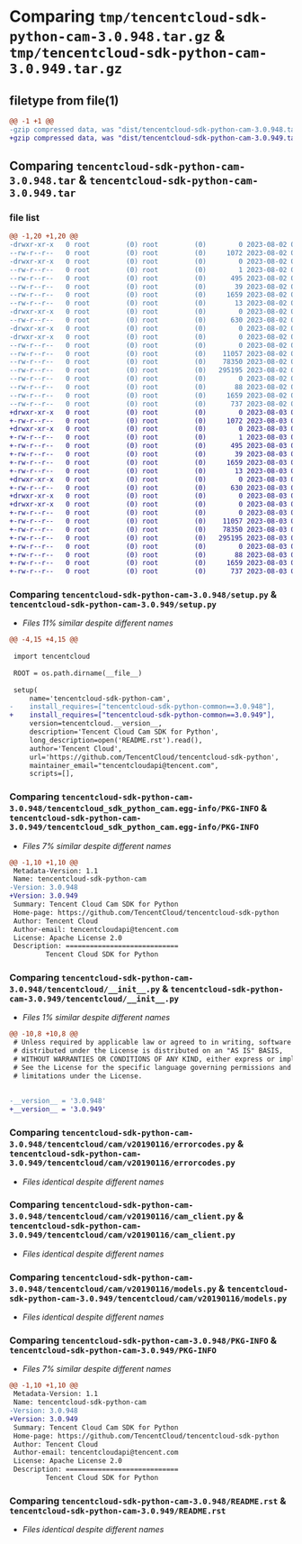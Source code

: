 # Comparing `tmp/tencentcloud-sdk-python-cam-3.0.948.tar.gz` & `tmp/tencentcloud-sdk-python-cam-3.0.949.tar.gz`

## filetype from file(1)

```diff
@@ -1 +1 @@
-gzip compressed data, was "dist/tencentcloud-sdk-python-cam-3.0.948.tar", last modified: Wed Aug  2 00:24:30 2023, max compression
+gzip compressed data, was "dist/tencentcloud-sdk-python-cam-3.0.949.tar", last modified: Thu Aug  3 00:20:54 2023, max compression
```

## Comparing `tencentcloud-sdk-python-cam-3.0.948.tar` & `tencentcloud-sdk-python-cam-3.0.949.tar`

### file list

```diff
@@ -1,20 +1,20 @@
-drwxr-xr-x   0 root         (0) root         (0)        0 2023-08-02 00:24:30.000000 tencentcloud-sdk-python-cam-3.0.948/
--rw-r--r--   0 root         (0) root         (0)     1072 2023-08-02 00:24:30.000000 tencentcloud-sdk-python-cam-3.0.948/setup.py
-drwxr-xr-x   0 root         (0) root         (0)        0 2023-08-02 00:24:30.000000 tencentcloud-sdk-python-cam-3.0.948/tencentcloud_sdk_python_cam.egg-info/
--rw-r--r--   0 root         (0) root         (0)        1 2023-08-02 00:24:30.000000 tencentcloud-sdk-python-cam-3.0.948/tencentcloud_sdk_python_cam.egg-info/dependency_links.txt
--rw-r--r--   0 root         (0) root         (0)      495 2023-08-02 00:24:30.000000 tencentcloud-sdk-python-cam-3.0.948/tencentcloud_sdk_python_cam.egg-info/SOURCES.txt
--rw-r--r--   0 root         (0) root         (0)       39 2023-08-02 00:24:30.000000 tencentcloud-sdk-python-cam-3.0.948/tencentcloud_sdk_python_cam.egg-info/requires.txt
--rw-r--r--   0 root         (0) root         (0)     1659 2023-08-02 00:24:30.000000 tencentcloud-sdk-python-cam-3.0.948/tencentcloud_sdk_python_cam.egg-info/PKG-INFO
--rw-r--r--   0 root         (0) root         (0)       13 2023-08-02 00:24:30.000000 tencentcloud-sdk-python-cam-3.0.948/tencentcloud_sdk_python_cam.egg-info/top_level.txt
-drwxr-xr-x   0 root         (0) root         (0)        0 2023-08-02 00:24:30.000000 tencentcloud-sdk-python-cam-3.0.948/tencentcloud/
--rw-r--r--   0 root         (0) root         (0)      630 2023-08-02 00:24:30.000000 tencentcloud-sdk-python-cam-3.0.948/tencentcloud/__init__.py
-drwxr-xr-x   0 root         (0) root         (0)        0 2023-08-02 00:24:30.000000 tencentcloud-sdk-python-cam-3.0.948/tencentcloud/cam/
-drwxr-xr-x   0 root         (0) root         (0)        0 2023-08-02 00:24:30.000000 tencentcloud-sdk-python-cam-3.0.948/tencentcloud/cam/v20190116/
--rw-r--r--   0 root         (0) root         (0)        0 2023-08-02 00:24:30.000000 tencentcloud-sdk-python-cam-3.0.948/tencentcloud/cam/v20190116/__init__.py
--rw-r--r--   0 root         (0) root         (0)    11057 2023-08-02 00:24:30.000000 tencentcloud-sdk-python-cam-3.0.948/tencentcloud/cam/v20190116/errorcodes.py
--rw-r--r--   0 root         (0) root         (0)    78350 2023-08-02 00:24:30.000000 tencentcloud-sdk-python-cam-3.0.948/tencentcloud/cam/v20190116/cam_client.py
--rw-r--r--   0 root         (0) root         (0)   295195 2023-08-02 00:24:30.000000 tencentcloud-sdk-python-cam-3.0.948/tencentcloud/cam/v20190116/models.py
--rw-r--r--   0 root         (0) root         (0)        0 2023-08-02 00:24:30.000000 tencentcloud-sdk-python-cam-3.0.948/tencentcloud/cam/__init__.py
--rw-r--r--   0 root         (0) root         (0)       88 2023-08-02 00:24:30.000000 tencentcloud-sdk-python-cam-3.0.948/setup.cfg
--rw-r--r--   0 root         (0) root         (0)     1659 2023-08-02 00:24:30.000000 tencentcloud-sdk-python-cam-3.0.948/PKG-INFO
--rw-r--r--   0 root         (0) root         (0)      737 2023-08-02 00:24:30.000000 tencentcloud-sdk-python-cam-3.0.948/README.rst
+drwxr-xr-x   0 root         (0) root         (0)        0 2023-08-03 00:20:54.000000 tencentcloud-sdk-python-cam-3.0.949/
+-rw-r--r--   0 root         (0) root         (0)     1072 2023-08-03 00:20:54.000000 tencentcloud-sdk-python-cam-3.0.949/setup.py
+drwxr-xr-x   0 root         (0) root         (0)        0 2023-08-03 00:20:54.000000 tencentcloud-sdk-python-cam-3.0.949/tencentcloud_sdk_python_cam.egg-info/
+-rw-r--r--   0 root         (0) root         (0)        1 2023-08-03 00:20:54.000000 tencentcloud-sdk-python-cam-3.0.949/tencentcloud_sdk_python_cam.egg-info/dependency_links.txt
+-rw-r--r--   0 root         (0) root         (0)      495 2023-08-03 00:20:54.000000 tencentcloud-sdk-python-cam-3.0.949/tencentcloud_sdk_python_cam.egg-info/SOURCES.txt
+-rw-r--r--   0 root         (0) root         (0)       39 2023-08-03 00:20:54.000000 tencentcloud-sdk-python-cam-3.0.949/tencentcloud_sdk_python_cam.egg-info/requires.txt
+-rw-r--r--   0 root         (0) root         (0)     1659 2023-08-03 00:20:54.000000 tencentcloud-sdk-python-cam-3.0.949/tencentcloud_sdk_python_cam.egg-info/PKG-INFO
+-rw-r--r--   0 root         (0) root         (0)       13 2023-08-03 00:20:54.000000 tencentcloud-sdk-python-cam-3.0.949/tencentcloud_sdk_python_cam.egg-info/top_level.txt
+drwxr-xr-x   0 root         (0) root         (0)        0 2023-08-03 00:20:54.000000 tencentcloud-sdk-python-cam-3.0.949/tencentcloud/
+-rw-r--r--   0 root         (0) root         (0)      630 2023-08-03 00:20:54.000000 tencentcloud-sdk-python-cam-3.0.949/tencentcloud/__init__.py
+drwxr-xr-x   0 root         (0) root         (0)        0 2023-08-03 00:20:54.000000 tencentcloud-sdk-python-cam-3.0.949/tencentcloud/cam/
+drwxr-xr-x   0 root         (0) root         (0)        0 2023-08-03 00:20:54.000000 tencentcloud-sdk-python-cam-3.0.949/tencentcloud/cam/v20190116/
+-rw-r--r--   0 root         (0) root         (0)        0 2023-08-03 00:20:54.000000 tencentcloud-sdk-python-cam-3.0.949/tencentcloud/cam/v20190116/__init__.py
+-rw-r--r--   0 root         (0) root         (0)    11057 2023-08-03 00:20:54.000000 tencentcloud-sdk-python-cam-3.0.949/tencentcloud/cam/v20190116/errorcodes.py
+-rw-r--r--   0 root         (0) root         (0)    78350 2023-08-03 00:20:54.000000 tencentcloud-sdk-python-cam-3.0.949/tencentcloud/cam/v20190116/cam_client.py
+-rw-r--r--   0 root         (0) root         (0)   295195 2023-08-03 00:20:54.000000 tencentcloud-sdk-python-cam-3.0.949/tencentcloud/cam/v20190116/models.py
+-rw-r--r--   0 root         (0) root         (0)        0 2023-08-03 00:20:54.000000 tencentcloud-sdk-python-cam-3.0.949/tencentcloud/cam/__init__.py
+-rw-r--r--   0 root         (0) root         (0)       88 2023-08-03 00:20:54.000000 tencentcloud-sdk-python-cam-3.0.949/setup.cfg
+-rw-r--r--   0 root         (0) root         (0)     1659 2023-08-03 00:20:54.000000 tencentcloud-sdk-python-cam-3.0.949/PKG-INFO
+-rw-r--r--   0 root         (0) root         (0)      737 2023-08-03 00:20:54.000000 tencentcloud-sdk-python-cam-3.0.949/README.rst
```

### Comparing `tencentcloud-sdk-python-cam-3.0.948/setup.py` & `tencentcloud-sdk-python-cam-3.0.949/setup.py`

 * *Files 11% similar despite different names*

```diff
@@ -4,15 +4,15 @@
 
 import tencentcloud
 
 ROOT = os.path.dirname(__file__)
 
 setup(
     name='tencentcloud-sdk-python-cam',
-    install_requires=["tencentcloud-sdk-python-common==3.0.948"],
+    install_requires=["tencentcloud-sdk-python-common==3.0.949"],
     version=tencentcloud.__version__,
     description='Tencent Cloud Cam SDK for Python',
     long_description=open('README.rst').read(),
     author='Tencent Cloud',
     url='https://github.com/TencentCloud/tencentcloud-sdk-python',
     maintainer_email="tencentcloudapi@tencent.com",
     scripts=[],
```

### Comparing `tencentcloud-sdk-python-cam-3.0.948/tencentcloud_sdk_python_cam.egg-info/PKG-INFO` & `tencentcloud-sdk-python-cam-3.0.949/tencentcloud_sdk_python_cam.egg-info/PKG-INFO`

 * *Files 7% similar despite different names*

```diff
@@ -1,10 +1,10 @@
 Metadata-Version: 1.1
 Name: tencentcloud-sdk-python-cam
-Version: 3.0.948
+Version: 3.0.949
 Summary: Tencent Cloud Cam SDK for Python
 Home-page: https://github.com/TencentCloud/tencentcloud-sdk-python
 Author: Tencent Cloud
 Author-email: tencentcloudapi@tencent.com
 License: Apache License 2.0
 Description: ============================
         Tencent Cloud SDK for Python
```

### Comparing `tencentcloud-sdk-python-cam-3.0.948/tencentcloud/__init__.py` & `tencentcloud-sdk-python-cam-3.0.949/tencentcloud/__init__.py`

 * *Files 1% similar despite different names*

```diff
@@ -10,8 +10,8 @@
 # Unless required by applicable law or agreed to in writing, software
 # distributed under the License is distributed on an "AS IS" BASIS,
 # WITHOUT WARRANTIES OR CONDITIONS OF ANY KIND, either express or implied.
 # See the License for the specific language governing permissions and
 # limitations under the License.
 
 
-__version__ = '3.0.948'
+__version__ = '3.0.949'
```

### Comparing `tencentcloud-sdk-python-cam-3.0.948/tencentcloud/cam/v20190116/errorcodes.py` & `tencentcloud-sdk-python-cam-3.0.949/tencentcloud/cam/v20190116/errorcodes.py`

 * *Files identical despite different names*

### Comparing `tencentcloud-sdk-python-cam-3.0.948/tencentcloud/cam/v20190116/cam_client.py` & `tencentcloud-sdk-python-cam-3.0.949/tencentcloud/cam/v20190116/cam_client.py`

 * *Files identical despite different names*

### Comparing `tencentcloud-sdk-python-cam-3.0.948/tencentcloud/cam/v20190116/models.py` & `tencentcloud-sdk-python-cam-3.0.949/tencentcloud/cam/v20190116/models.py`

 * *Files identical despite different names*

### Comparing `tencentcloud-sdk-python-cam-3.0.948/PKG-INFO` & `tencentcloud-sdk-python-cam-3.0.949/PKG-INFO`

 * *Files 7% similar despite different names*

```diff
@@ -1,10 +1,10 @@
 Metadata-Version: 1.1
 Name: tencentcloud-sdk-python-cam
-Version: 3.0.948
+Version: 3.0.949
 Summary: Tencent Cloud Cam SDK for Python
 Home-page: https://github.com/TencentCloud/tencentcloud-sdk-python
 Author: Tencent Cloud
 Author-email: tencentcloudapi@tencent.com
 License: Apache License 2.0
 Description: ============================
         Tencent Cloud SDK for Python
```

### Comparing `tencentcloud-sdk-python-cam-3.0.948/README.rst` & `tencentcloud-sdk-python-cam-3.0.949/README.rst`

 * *Files identical despite different names*

